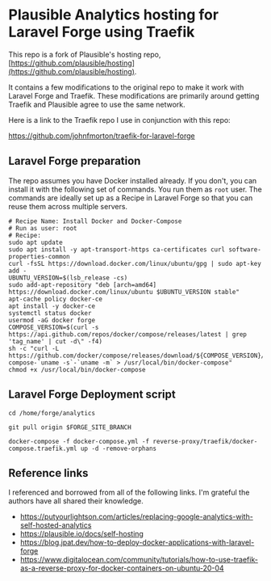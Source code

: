 # Plausible Analytics hosting for Laravel Forge using Traefik

This repo is a fork of Plausible's hosting repo,[https://github.com/plausible/hosting](https://github.com/plausible/hosting).

It contains a few modifications to the original repo to make it work with Laravel Forge and Traefik. These modifications are primarily around getting Traefik and Plausible agree to use the same network.

Here is a link to the Traefik repo I use in conjunction with this repo:

https://github.com/johnfmorton/traefik-for-laravel-forge

## Laravel Forge preparation

The repo assumes you have Docker installed already. If you don't, you can install it with the following set of commands. You run them as `root` user. The commands are ideally set up as a Recipe in Laravel Forge so that you can reuse them across multiple servers.

```
# Recipe Name: Install Docker and Docker-Compose
# Run as user: root
# Recipe:
sudo apt update
sudo apt install -y apt-transport-https ca-certificates curl software-properties-common
curl -fsSL https://download.docker.com/linux/ubuntu/gpg | sudo apt-key add -
UBUNTU_VERSION=$(lsb_release -cs)
sudo add-apt-repository "deb [arch=amd64] https://download.docker.com/linux/ubuntu $UBUNTU_VERSION stable"
apt-cache policy docker-ce
apt install -y docker-ce
systemctl status docker
usermod -aG docker forge
COMPOSE_VERSION=$(curl -s https://api.github.com/repos/docker/compose/releases/latest | grep 'tag_name' | cut -d\" -f4)
sh -c "curl -L https://github.com/docker/compose/releases/download/${COMPOSE_VERSION}/docker-compose-`uname -s`-`uname -m` > /usr/local/bin/docker-compose"
chmod +x /usr/local/bin/docker-compose
```

## Laravel Forge Deployment script


```
cd /home/forge/analytics

git pull origin $FORGE_SITE_BRANCH

docker-compose -f docker-compose.yml -f reverse-proxy/traefik/docker-compose.traefik.yml up -d -remove-orphans
```


## Reference links

I referenced and borrowed from all of the following links. I'm grateful the authors have all shared their knowledge.

* https://putyourlightson.com/articles/replacing-google-analytics-with-self-hosted-analytics
* https://plausible.io/docs/self-hosting
* https://blog.jpat.dev/how-to-deploy-docker-applications-with-laravel-forge
* https://www.digitalocean.com/community/tutorials/how-to-use-traefik-as-a-reverse-proxy-for-docker-containers-on-ubuntu-20-04

